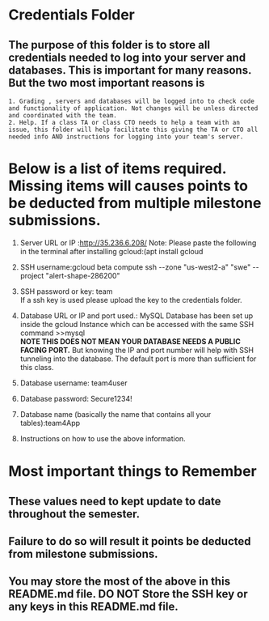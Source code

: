 # Credentials Folder

## The purpose of this folder is to store all credentials needed to log into your server and databases. This is important for many reasons. But the two most important reasons is
    1. Grading , servers and databases will be logged into to check code and functionality of application. Not changes will be unless directed and coordinated with the team.
    2. Help. If a class TA or class CTO needs to help a team with an issue, this folder will help facilitate this giving the TA or CTO all needed info AND instructions for logging into your team's server. 


# Below is a list of items required. Missing items will causes points to be deducted from multiple milestone submissions.

1. Server URL or IP   :http://35.236.6.208/
Note: Please paste the following in the terminal after installing gcloud:(apt install gcloud
2. SSH username:gcloud beta compute ssh --zone "us-west2-a" "swe" --project "alert-shape-286200" 
3. SSH password or key: team 
    <br> If a ssh key is used please upload the key to the credentials folder.
4. Database URL or IP and port used.: MySQL Database has been set up inside the gcloud Instance which can be accessed with the same SSH command >>mysql
    <br><strong> NOTE THIS DOES NOT MEAN YOUR DATABASE NEEDS A PUBLIC FACING PORT.</strong> But knowing the IP and port number will help with SSH tunneling into the database. The default port is more than sufficient for this class.
5. Database username: team4user
6. Database password: Secure1234!

7. Database name (basically the name that contains all your tables):team4App
8. Instructions on how to use the above information.

# Most important things to Remember
## These values need to kept update to date throughout the semester. <br>
## <strong>Failure to do so will result it points be deducted from milestone submissions.</strong><br>
## You may store the most of the above in this README.md file. DO NOT Store the SSH key or any keys in this README.md file.
